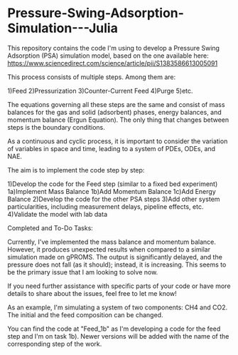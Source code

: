 # Pressure-Swing-Adsorption-Simulation---Julia

This repository contains the code I'm using to develop a Pressure Swing Adsorption (PSA) simulation model, based on the one available here: https://www.sciencedirect.com/science/article/pii/S1383586613005091

This process consists of multiple steps. Among them are:

  1)Feed
  2)Pressurization
  3)Counter-Current Feed
  4)Purge
  5)etc.
  
The equations governing all these steps are the same and consist of mass balances for the gas and solid (adsorbent) phases, energy balances, and momentum balance (Ergun Equation). The only thing that changes between steps is the boundary conditions.

As a continuous and cyclic process, it is important to consider the variation of variables in space and time, leading to a system of PDEs, ODEs, and NAE.

The aim is to implement the code step by step:

  1)Develop the code for the Feed step (similar to a fixed bed experiment)
    1a)Implement Mass Balance
    1b)Add Momentum Balance
  1c)Add Energy Balance
  2)Develop the code for the other PSA steps
  3)Add other system particularities, including measurement delays, pipeline effects, etc.
  4)Validate the model with lab data

Completed and To-Do Tasks:

Currently, I've implemented the mass balance and momentum balance. However, it produces unexpected results when compared to a similar simulation made on gPROMS. The output is significantly delayed, and the pressure does not fall (as it should); instead, it is increasing. This seems to be the primary issue that I am looking to solve now.

If you need further assistance with specific parts of your code or have more details to share about the issues, feel free to let me know!


As an example, I'm simulating a system of two components: CH4 and CO2. The initial and the feed composition can be changed.

You can find the code at "Feed_1b" as I'm developing a code for the feed step and I'm on task 1b). Newer versions will be added with the name of the corresponding step of the work.
